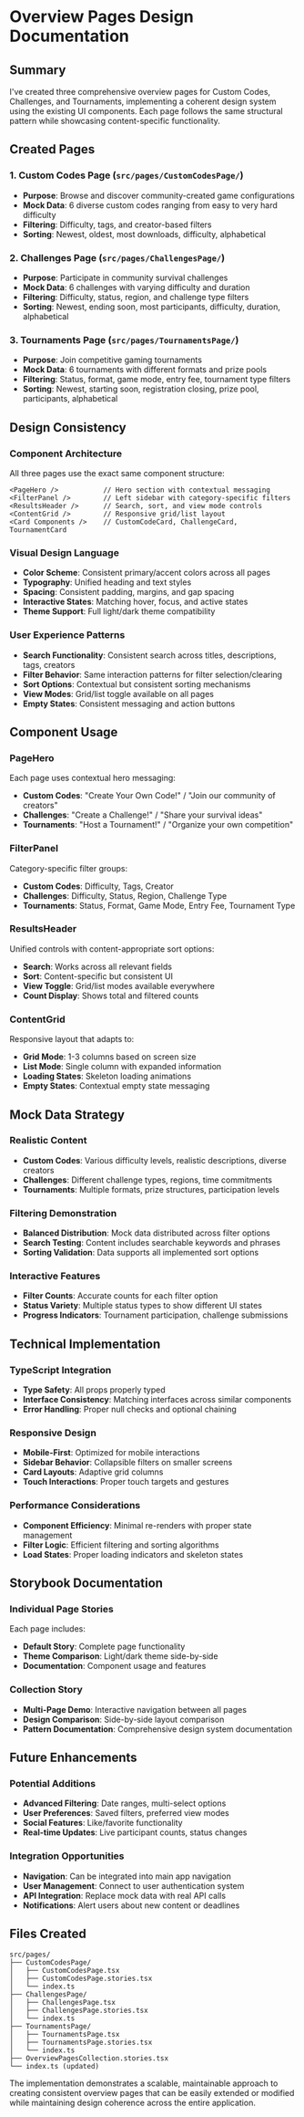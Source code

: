 # Overview Pages Design Documentation

## Summary

I've created three comprehensive overview pages for Custom Codes, Challenges, and Tournaments, implementing a coherent design system using the existing UI components. Each page follows the same structural pattern while showcasing content-specific functionality.

## Created Pages

### 1. Custom Codes Page (`src/pages/CustomCodesPage/`)
- **Purpose**: Browse and discover community-created game configurations
- **Mock Data**: 6 diverse custom codes ranging from easy to very hard difficulty
- **Filtering**: Difficulty, tags, and creator-based filters
- **Sorting**: Newest, oldest, most downloads, difficulty, alphabetical

### 2. Challenges Page (`src/pages/ChallengesPage/`)
- **Purpose**: Participate in community survival challenges
- **Mock Data**: 6 challenges with varying difficulty and duration
- **Filtering**: Difficulty, status, region, and challenge type filters
- **Sorting**: Newest, ending soon, most participants, difficulty, duration, alphabetical

### 3. Tournaments Page (`src/pages/TournamentsPage/`)
- **Purpose**: Join competitive gaming tournaments
- **Mock Data**: 6 tournaments with different formats and prize pools
- **Filtering**: Status, format, game mode, entry fee, tournament type filters
- **Sorting**: Newest, starting soon, registration closing, prize pool, participants, alphabetical

## Design Consistency

### Component Architecture
All three pages use the exact same component structure:

```tsx
<PageHero />           // Hero section with contextual messaging
<FilterPanel />        // Left sidebar with category-specific filters
<ResultsHeader />      // Search, sort, and view mode controls
<ContentGrid />        // Responsive grid/list layout
<Card Components />    // CustomCodeCard, ChallengeCard, TournamentCard
```

### Visual Design Language
- **Color Scheme**: Consistent primary/accent colors across all pages
- **Typography**: Unified heading and text styles
- **Spacing**: Consistent padding, margins, and gap spacing
- **Interactive States**: Matching hover, focus, and active states
- **Theme Support**: Full light/dark theme compatibility

### User Experience Patterns
- **Search Functionality**: Consistent search across titles, descriptions, tags, creators
- **Filter Behavior**: Same interaction patterns for filter selection/clearing
- **Sort Options**: Contextual but consistent sorting mechanisms
- **View Modes**: Grid/list toggle available on all pages
- **Empty States**: Consistent messaging and action buttons

## Component Usage

### PageHero
Each page uses contextual hero messaging:
- **Custom Codes**: "Create Your Own Code!" / "Join our community of creators"
- **Challenges**: "Create a Challenge!" / "Share your survival ideas"
- **Tournaments**: "Host a Tournament!" / "Organize your own competition"

### FilterPanel
Category-specific filter groups:
- **Custom Codes**: Difficulty, Tags, Creator
- **Challenges**: Difficulty, Status, Region, Challenge Type
- **Tournaments**: Status, Format, Game Mode, Entry Fee, Tournament Type

### ResultsHeader
Unified controls with content-appropriate sort options:
- **Search**: Works across all relevant fields
- **Sort**: Content-specific but consistent UI
- **View Toggle**: Grid/list modes available everywhere
- **Count Display**: Shows total and filtered counts

### ContentGrid
Responsive layout that adapts to:
- **Grid Mode**: 1-3 columns based on screen size
- **List Mode**: Single column with expanded information
- **Loading States**: Skeleton loading animations
- **Empty States**: Contextual empty state messaging

## Mock Data Strategy

### Realistic Content
- **Custom Codes**: Various difficulty levels, realistic descriptions, diverse creators
- **Challenges**: Different challenge types, regions, time commitments
- **Tournaments**: Multiple formats, prize structures, participation levels

### Filtering Demonstration
- **Balanced Distribution**: Mock data distributed across filter options
- **Search Testing**: Content includes searchable keywords and phrases
- **Sorting Validation**: Data supports all implemented sort options

### Interactive Features
- **Filter Counts**: Accurate counts for each filter option
- **Status Variety**: Multiple status types to show different UI states
- **Progress Indicators**: Tournament participation, challenge submissions

## Technical Implementation

### TypeScript Integration
- **Type Safety**: All props properly typed
- **Interface Consistency**: Matching interfaces across similar components
- **Error Handling**: Proper null checks and optional chaining

### Responsive Design
- **Mobile-First**: Optimized for mobile interactions
- **Sidebar Behavior**: Collapsible filters on smaller screens
- **Card Layouts**: Adaptive grid columns
- **Touch Interactions**: Proper touch targets and gestures

### Performance Considerations
- **Component Efficiency**: Minimal re-renders with proper state management
- **Filter Logic**: Efficient filtering and sorting algorithms
- **Load States**: Proper loading indicators and skeleton states

## Storybook Documentation

### Individual Page Stories
Each page includes:
- **Default Story**: Complete page functionality
- **Theme Comparison**: Light/dark theme side-by-side
- **Documentation**: Component usage and features

### Collection Story
- **Multi-Page Demo**: Interactive navigation between all pages
- **Design Comparison**: Side-by-side layout comparison
- **Pattern Documentation**: Comprehensive design system documentation

## Future Enhancements

### Potential Additions
- **Advanced Filtering**: Date ranges, multi-select options
- **User Preferences**: Saved filters, preferred view modes
- **Social Features**: Like/favorite functionality
- **Real-time Updates**: Live participant counts, status changes

### Integration Opportunities
- **Navigation**: Can be integrated into main app navigation
- **User Management**: Connect to user authentication system
- **API Integration**: Replace mock data with real API calls
- **Notifications**: Alert users about new content or deadlines

## Files Created

```
src/pages/
├── CustomCodesPage/
│   ├── CustomCodesPage.tsx
│   ├── CustomCodesPage.stories.tsx
│   └── index.ts
├── ChallengesPage/
│   ├── ChallengesPage.tsx
│   ├── ChallengesPage.stories.tsx
│   └── index.ts
├── TournamentsPage/
│   ├── TournamentsPage.tsx
│   ├── TournamentsPage.stories.tsx
│   └── index.ts
├── OverviewPagesCollection.stories.tsx
└── index.ts (updated)
```

The implementation demonstrates a scalable, maintainable approach to creating consistent overview pages that can be easily extended or modified while maintaining design coherence across the entire application.
